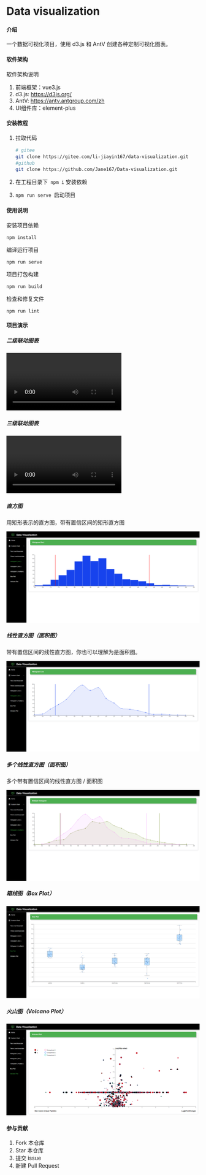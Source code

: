 # Data visualization

#### 介绍
一个数据可视化项目，使用 d3.js 和 AntV 创建各种定制可视化图表。

#### 软件架构
软件架构说明
1. 前端框架：vue3.js
2. d3.js: https://d3js.org/
3. AntV: https://antv.antgroup.com/zh
4. UI组件库：element-plus


#### 安装教程

1. 拉取代码 

    ```bash
    # gitee
    git clone https://gitee.com/li-jiayin167/data-visualization.git
    #github
    git clone https://github.com/Jane167/Data-visualization.git
    ```

    

2. 在工程目录下` npm i` 安装依赖

3. `npm run serve `启动项目

#### 使用说明

安装项目依赖

```
npm install
```

编译运行项目

```
npm run serve
```

项目打包构建

```
npm run build
```

检查和修复文件

```
npm run lint
```

#### 项目演示

##### 二级联动图表

<video src="./src/assets/video/二级图表联动.mp4"></video>

##### 三级联动图表

<video src="./src/assets/video/三级联动图表.mp4"></video>

##### 直方图

用矩形表示的直方图，带有置信区间的矩形直方图

![直方图](./src/assets/矩形直方图.png)

##### 线性直方图（面积图）

带有置信区间的线性直方图，你也可以理解为是面积图。

![直方图](./src/assets/线性直方图.png)

##### 多个线性直方图（面积图）

多个带有置信区间的线性直方图 / 面积图

![多个线性直方图](./src/assets/多个线性直方图.png)

##### 箱线图（Box Plot）

![箱线图](./src/assets/箱线图.png)

##### 火山图（Volcano Plot）

![火山图](./src/assets/火山图.png)

#### 参与贡献

1. Fork 本仓库
2. Star 本仓库
3. 提交 issue
4. 新建 Pull Request
